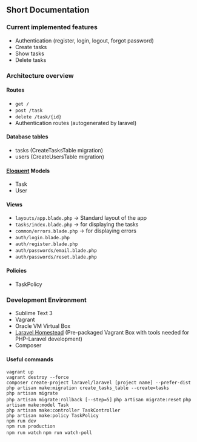 ## Short Documentation

### Current implemented features
- Authentication (register, login, logout, forgot password)
- Create tasks
- Show tasks
- Delete tasks

### Architecture overview
#### Routes
- `get /`
- `post /task`
- `delete /task/{id}`
- Authentication routes (autogenerated by laravel)

#### Database tables
- tasks (CreateTasksTable migration)
- users (CreateUsersTable migration)

#### [Eloquent](https://laravel.com/docs/5.1/eloquent) Models
- Task
- User

#### Views
- `layouts/app.blade.php` -> Standard layout of the app
- `tasks/index.blade.php`   -> for displaying the tasks
- `common/errors.blade.php`  -> for displaying errors
- `auth/login.blade.php`
- `auth/register.blade.php`
- `auth/passwords/email.blade.php`
- `auth/passwords/reset.blade.php`

#### Policies
- TaskPolicy

### Development Environment
- Sublime Text 3
- Vagrant
- Oracle VM Virtual Box
- [Laravel Homestead](https://laravel.com/docs/5.1/homestead) (Pre-packaged Vagrant Box with tools needed for PHP-Laravel development)
- Composer

#### Useful commands
`vagrant up`  
`vagrant destroy --force`  
`composer create-project laravel/laravel [project name] --prefer-dist`  
`php artisan make:migration create_tasks_table --create=tasks`  
`php artisan migrate`  
`php artisan migrate:rollback [--step=5]`
`php artisan migrate:reset`
`php artisan make:model Task`  
`php artisan make:controller TaskController`  
`php artisan make:policy TaskPolicy`  
`npm run dev`  
`npm run production`  
`npm run watch` 
`npm run watch-poll`  

